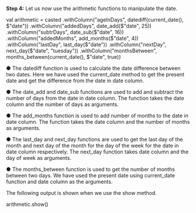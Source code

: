 

**Step 4:** Let us now use the arithmetic functions to manipulate the date.

val arithmetic = casted
  .withColumn("ageInDays", datediff(current_date(), $"date"))
  .withColumn("addedDays", date_add($"date", 25))
  .withColumn("subtrDays", date_sub($"date", 16))
  .withColumn("addedMonths", add_months($"date", 4))
  .withColumn("lastDay", last_day($"date"))
  .withColumn("nextDay", next_day($"date", "tuesday"))
  .withColumn("monthsBetween", months_between(current_date(), $"date", true))



●	The datediff function is used to calculate the date difference between two dates. Here we have used the current_date method to get the present date and get the difference from the date in date column.

●	The date_add and date_sub functions are used to add and subtract the number of days from the date in date column. The function takes the date column and the number of days  as arguments.


●	The add_months function is used to add number of months to the date in date column. The function takes the date column and the number of months  as arguments.

●	The last_day and next_day functions are used to get the last day of the month and next day of the month for the day of the week for the date in date column respectively. The next_day function takes date column and the day of week as arguments.

●	The months_between function is used to get the number of months between two days. We have used the present date using current_date function and date column as the arguments.

 The following output is shown when we use the show method.

arithmetic.show()


 